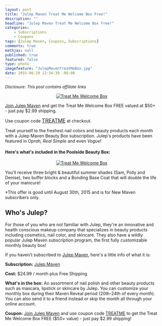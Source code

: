 ```yaml
---
layout: post
title: "Julep Maven Treat Me Welcome Box Free!"
description: ""
headline: "Julep Maven Treat Me Welcome Box Free!"
categories: 
    - Subscriptions
    - Coupons
tags: [Julep Maven, Coupons, Subscriptions]
comments: true
mathjax: null
published: true
featured: false
type: photo
imagefeature: "JulepMavenTreatMeBox.jpg"
date: 2015-06-29 12:34:39 -08:00
---
```


<i><font size="2">Disclosure: This post contains affiliate links</font></i>

<center><a target="_blank" href="http://shareasale.com/r.cfm?b=746786&amp;u=1115177&amp;m=49325&amp;urllink=&amp;afftrack="><img src="http://static.shareasale.com/image/49325/treats-lander1.jpg" border="0" alt="Treat Me Welcome Box" /></a></center>

<p><a href="http://www.shareasale.com/u.cfm?d=274296&m=49325&u=1115177" target="_blank">Join Julep Maven</a> and get the Treat Me Welcome Box FREE valued at $50+ - just pay $2.99 shipping.</p> 

<p>Use coupon code <a href="http://www.shareasale.com/u.cfm?d=274296&m=49325&u=1115177" target="_blank"><big>TREATME</big></a> at checkout.</p>

<p>Treat yourself to the freshest nail colors and beauty products each month with a Julep Maven Beauty Box subscription. Julep's products have been featured in <i>Oprah, Real Simple</i> and even <i>Vogue</i>!</p>

<H4>Here's what's included in the Poolside Beauty Box:</H4>
<center><a target="_blank" href="http://shareasale.com/r.cfm?b=746785&amp;u=1115177&amp;m=49325&amp;urllink=&amp;afftrack="><img src="http://static.shareasale.com/image/49325/TreatsWelcomeBox-v1-380-Sam_Polly_Denise.jpg" border="0" alt="Treat Me Welcome Box" /></a></center>
<p>You'll receive three bright & beautiful summer shades (Sam, Polly and Denise), two buffer blocks and a Bonding Base Coat that will double the life of your manicure!</p>

*This offer is good until August 30th, 2015 and is for New Maven subscribers only.

## Who's Julep?
<p>For those of you who are not familiar with Julep, they're an innovative and health conscious makeup company that specializes in beauty products including cosmetics, nail color, and skincare. 
They also have a wildly popular Julep Maven subscription program, the first fully customizable monthly beauty box!</p>

<p>If you haven't subscribed to <a href="http://www.shareasale.com/u.cfm?d=267020&m=49325&u=1115177" target="_blank">Julep Maven</a>, here's a little info of what it is:</p>

<p><b>Subscription:</b> <a href="http://www.shareasale.com/u.cfm?d=274296&m=49325&u=1115177" target="_blank">Julep Maven</a></p>
<p><b>Cost:</b> $24.99 / month plus Free Shipping</p>
<p><b>What's in the box:</b> An assortment of nail polish and other beauty products such as mascara, lipstick or skincare by Julep. 
You can customize your monthly box during their Maven Reveal period (20th-24th of every month). 
You can also send it to a friend instead or skip the month all through your online account.</p>
<p><b>Coupon:</b> <a href="http://www.shareasale.com/u.cfm?d=274296&m=49325&u=1115177" target="_blank">Join Julep Maven</a> and use coupon code <a href="http://www.shareasale.com/u.cfm?d=274296&m=49325&u=1115177" target="_blank">TREATME</a> to get the Treat Me Welcome Box FREE ($50+ value) - just pay $2.99 shipping!</p>
